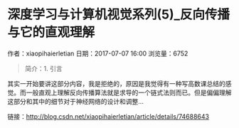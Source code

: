 # 深度学习与计算机视觉系列(5)_反向传播与它的直观理解
作者：xiaopihaierletian
日期：2017-07-07 16:00
浏览量：6752
> 简介：1. 引言

其实一开始要讲这部分内容，我是拒绝的，原因是我觉得有一种写高数课总结的感觉。而一般直观上理解反向传播算法就是求导的一个链式法则而已。但是偏偏理解这部分和其中的细节对于神经网络的设计和调整...

 链接：http://blog.csdn.net/xiaopihaierletian/article/details/74688643
